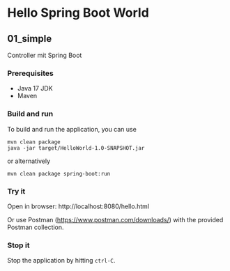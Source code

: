 # Hello Spring Boot World #

## 01_simple

Controller mit Spring Boot

### Prerequisites
- Java 17 JDK
- Maven

### Build and run
To build and run the application, you can use
```shell
mvn clean package
java -jar target/HelloWorld-1.0-SNAPSHOT.jar
```
or alternatively
```shell
mvn clean package spring-boot:run
```

### Try it
Open in browser: http://localhost:8080/hello.html

Or use Postman (https://www.postman.com/downloads/) with the provided Postman collection.

### Stop it
Stop the application by hitting `ctrl-C`.

